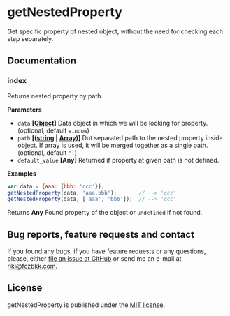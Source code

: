 # getNestedProperty

Get specific property of nested object, without the need for checking each step separately.

## Documentation

### index

Returns nested property by path.

**Parameters**

-   `data` **\[[Object](https://developer.mozilla.org/en-US/docs/Web/JavaScript/Reference/Global_Objects/Object)]** Data object in which we will be looking for property. (optional, default `window`)
-   `path` **\[([string](https://developer.mozilla.org/en-US/docs/Web/JavaScript/Reference/Global_Objects/String) \| [Array](https://developer.mozilla.org/en-US/docs/Web/JavaScript/Reference/Global_Objects/Array))]** Dot separated path to the nested property inside object. If array is used, it will be merged together as a single path. (optional, default `''`)
-   `default_value` **\[Any]** Returned if property at given path is not defined.

**Examples**

```javascript
var data = {aaa: {bbb: 'ccc'}};
getNestedProperty(data, 'aaa.bbb');       // --> 'ccc'
getNestedProperty(data, ['aaa', 'bbb']);  // --> 'ccc'
```

Returns **Any** Found property of the object or `undefined` if not found.

## Bug reports, feature requests and contact

If you found any bugs, if you have feature requests or any questions, please, either [file an issue at GitHub](https://github.com/fczbkk/get-nested-property/issues) or send me an e-mail at <a href="mailto:riki@fczbkk.com">riki@fczbkk.com</a>.

## License

getNestedProperty is published under the [MIT license](https://github.com/fczbkk/get-nested-property/blob/master/LICENSE).
